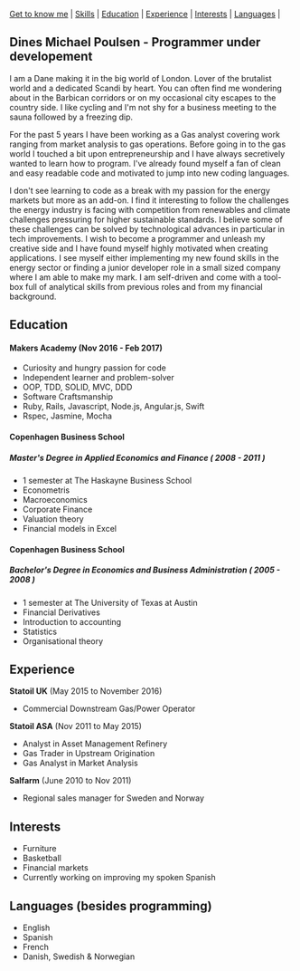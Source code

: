 [Get to know me](https://github.com/dinespoulsen/CV#get-to-know-me) | [Skills](https://github.com/dinespoulsen/CV#skills) | [Education](https://github.com/dinespoulsen/CV#education) | [Experience](https://github.com/dinespoulsen/CV#experience) | [Interests](https://github.com/dinespoulsen/CV#interests) | [Languages](https://github.com/dinespoulsen/CV#interests) |

## Dines Michael Poulsen - Programmer under developement

I am a Dane making it in the big world of London. Lover of the brutalist world and a dedicated Scandi by heart. You can often find me wondering about in the Barbican corridors or on my occasional city escapes to the country side. I like cycling and I'm not shy for a business meeting to the sauna followed by a freezing dip.

For the past 5 years I have been working as a Gas analyst covering work ranging from market analysis to gas operations. Before going in to the gas world I touched a bit upon entrepreneurship and I have always secretively wanted to learn how to program.  I've already found myself a fan of clean and easy readable code and motivated to jump into new coding languages.

I don't see learning to code as a break with my passion for the energy markets but more as an add-on. I find it interesting to follow the challenges the energy industry is facing with competition from renewables and climate challenges pressuring for higher sustainable standards. I believe some of these challenges can be solved by technological advances in particular in tech improvements. I wish to become a programmer and unleash my creative side and I have found myself highly motivated when creating applications. I see myself either implementing my new found skills in the energy sector or finding a junior developer role in a small sized company where I am able to make my mark. I am self-driven and come with a tool-box full of analytical skills from previous roles and from my financial background.

## Education

#### Makers Academy (Nov 2016 - Feb 2017)

- Curiosity and hungry passion for code
- Independent learner and problem-solver
- OOP, TDD, SOLID, MVC, DDD
- Software Craftsmanship
- Ruby, Rails, Javascript, Node.js, Angular.js, Swift
- Rspec, Jasmine, Mocha

#### Copenhagen Business School
##### Master's Degree in Applied Economics and Finance ( 2008 - 2011 )
- 1 semester at The Haskayne Business School
- Econometris
- Macroeconomics
- Corporate Finance
- Valuation theory
- Financial models in Excel

#### Copenhagen Business School
##### Bachelor's Degree in Economics and Business Administration ( 2005 - 2008 )
- 1 semester at The University of Texas at Austin
- Financial Derivatives
- Introduction to accounting
- Statistics
- Organisational theory

## Experience

**Statoil UK** (May 2015 to November 2016)    
- Commercial Downstream Gas/Power Operator

**Statoil ASA** (Nov 2011 to May 2015)   
- Analyst in Asset Management Refinery
- Gas Trader in Upstream Origination
- Gas Analyst in Market Analysis

**Salfarm** (June 2010 to Nov 2011)  
- Regional sales manager for Sweden and Norway

## Interests
- Furniture
- Basketball
- Financial markets
- Currently working on improving my spoken Spanish

## Languages (besides programming)
- English
- Spanish
- French
- Danish, Swedish & Norwegian
